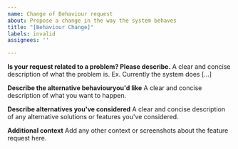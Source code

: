 ```yaml
---
name: Change of Behaviour request
about: Propose a change in the way the system behaves
title: "[Behaviour Change]"
labels: invalid
assignees: ''

---
```


**Is your  request related to a problem? Please describe.**
A clear and concise description of what the problem is. Ex. Currently the system does [...]

**Describe the alternative behaviouryou'd like**
A clear and concise description of what you want to happen.

**Describe alternatives you've considered**
A clear and concise description of any alternative solutions or features you've considered.

**Additional context**
Add any other context or screenshots about the feature request here.
